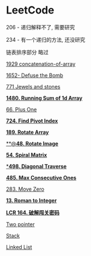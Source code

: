 # LeetCode

206 - 递归解释不了, 需要研究

234 - 有一个递归的方法, 还没研究

链表排序部分 略过

[1929 concatenation-of-array](LeetCode%201421da7520e380939271c4f13ff25f77/1929%20concatenation-of-array%201421da7520e380bdb103dc74f10c4079.md)

[1652- Defuse the Bomb](LeetCode%201421da7520e380939271c4f13ff25f77/1652-%20Defuse%20the%20Bomb%201421da7520e3801c801cd955b1d45482.md)

[771 Jewels and stones](LeetCode%201421da7520e380939271c4f13ff25f77/771%20Jewels%20and%20stones%201431da7520e3801f9720e75b6be79de5.md)

[**1480. Running Sum of 1d Array**](LeetCode%201421da7520e380939271c4f13ff25f77/1480%20Running%20Sum%20of%201d%20Array%201431da7520e380119f69f73a834e6fe1.md)

[66. Plus One](LeetCode%201421da7520e380939271c4f13ff25f77/66%20Plus%20One%201451da7520e38018a307c8041ba180b2.md)

[**724. Find Pivot Index**](LeetCode%201421da7520e380939271c4f13ff25f77/724%20Find%20Pivot%20Index%201451da7520e3809cb166f3aeb4df6767.md)

[**189. Rotate Array**](LeetCode%201421da7520e380939271c4f13ff25f77/189%20Rotate%20Array%201451da7520e380f09eb7c6daf4fd8a71.md)

[**@**48. Rotate Image**](LeetCode%201421da7520e380939271c4f13ff25f77/@%2048%20Rotate%20Image%201461da7520e38054b4fedd63ea33c47a.md)

[**54. Spiral Matrix**](LeetCode%201421da7520e380939271c4f13ff25f77/54%20Spiral%20Matrix%201471da7520e380e98bd6e89d2f902b35.md)

[***498. Diagonal Traverse**](LeetCode%201421da7520e380939271c4f13ff25f77/498%20Diagonal%20Traverse%2014b1da7520e38056bd45e1d99f34b076.md)

[**485. Max Consecutive Ones**](LeetCode%201421da7520e380939271c4f13ff25f77/485%20Max%20Consecutive%20Ones%2014b1da7520e3800bb330e4c36c56e427.md)

[283. Move Zero](LeetCode%201421da7520e380939271c4f13ff25f77/283%20Move%20Zero%201641da7520e380bca5c8dc733b6a2ef7.md)

[**13. Roman to Integer**](LeetCode%201421da7520e380939271c4f13ff25f77/13%20Roman%20to%20Integer%201831da7520e380e899dffc07170ab8c6.md)

[**LCR 164. 破解闯关密码**](LeetCode%201421da7520e380939271c4f13ff25f77/LCR%20164%20%E7%A0%B4%E8%A7%A3%E9%97%AF%E5%85%B3%E5%AF%86%E7%A0%81%201831da7520e380f084f8c63d7c32dcc9.md)

[Two pointer](LeetCode%201421da7520e380939271c4f13ff25f77/Two%20pointer%201901da7520e380b3b8e2c56b65a24e4d.md)

[Stack](LeetCode%201421da7520e380939271c4f13ff25f77/Stack%201961da7520e38020bb76f3b7a095ae85.md)

[Linked List](LeetCode%201421da7520e380939271c4f13ff25f77/Linked%20List%2019a1da7520e3806f99d3f5033aed26cb.md)